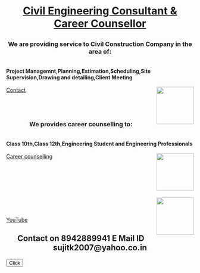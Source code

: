 <!DOCTYPE html>
<html lang="en">
<head>
    <meta charset="UTF-8">
    <meta name="viewport" content="width=device-width, initial-scale=1.0">
    <title style="text-align:centre;">Career Counselling by Sujit Singh</title>
    <link rel="stylesheet" href="style.css">
</head>
<body>
 <u><h1><p style="text-align:center;">Civil Engineering Consultant & Career Counsellor</p></h1></u>
 <h3 style="text-align:center;">We are providing service to Civil Construction Company in the area of:</h3>
 <br>
 <b>Project Managemnt,Planning,Estimation,Scheduling,Site Supervision,Drawing and detailing,Client Meeting</b>
 <br>
 <br>
 <a href="https://technodigital.co.in/">Contact</a>
 <img align="right" src="https://media.istockphoto.com/id/1138237835/photo/office-engineer.jpg?s=2048x2048&w=is&k=20&c=6S6slkY8hmRPPyFnN4Ps6BJ7mzGBzZpkRMEcDsy3lq4="height="100"/>
 <br>
 <br>
 <br>
 <br>
 <h3 style="text-align:center;">We provides career counselling to:</h3>
 <br>
 <b>Class 10th,Class 12th,Engineering Student and Engineering Professionals</b>
 <br>
 <br>
 <a href="https://sites.google.com/view/sujits-career-counselling/">Career counselling</a>
 <img align="right" src="WhatsApp Image 2024-04-09 at 12.48.59.jpeg"height="100"/>
 <br>
 <br>
 <br>
 <br>
<br>
<br>
<br>
 <img align="right" src="WhatsApp Image 2024-04-09 at 12.50.17.jpeg"height="100"/>
 <br>
 <br>
 <br>
<a href="https://www.youtube.com/channel/UC58g5gtY7XIZSirqbeoGzgw">YouTube</a>
 <h2 style="text-align:center;">Contact on 8942889941 E Mail ID sujitk2007@yahoo.co.in</h2>
 <button>Click</button>
</body>
</html>

